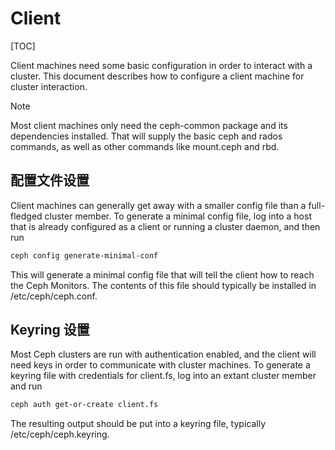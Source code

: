 # Client

[TOC]

Client machines need some basic configuration in order to interact with a cluster. This document describes how to configure a client machine for cluster interaction.

Note

Most client machines only need the ceph-common package and its dependencies installed. That will supply the basic ceph and rados commands, as well as other commands like mount.ceph and rbd.

## 配置文件设置
Client machines can generally get away with a smaller config file than a full-fledged cluster member. To generate a minimal config file, log into a host that is already configured as a client or running a cluster daemon, and then run

```bash
ceph config generate-minimal-conf
```

This will generate a minimal config file that will tell the client how to reach the Ceph Monitors. The contents of this file should typically be installed in /etc/ceph/ceph.conf.

## Keyring 设置

Most Ceph clusters are run with authentication enabled, and the client will need keys in order to communicate with cluster machines. To generate a keyring file with credentials for client.fs, log into an extant cluster member and run

```bash
ceph auth get-or-create client.fs
```

The resulting output should be put into a keyring file, typically /etc/ceph/ceph.keyring.